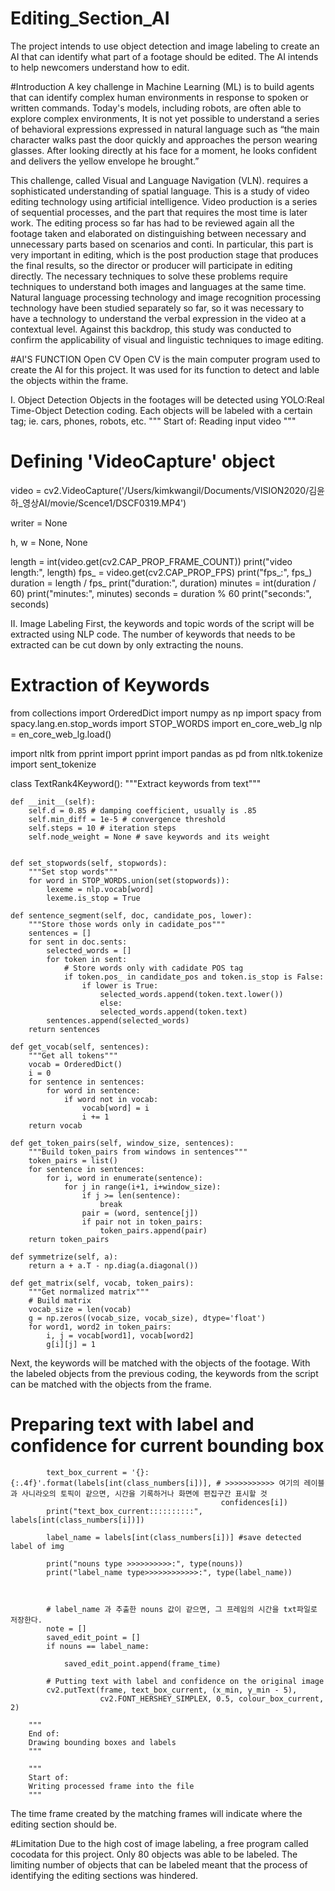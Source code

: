 # Editing_Section_AI
The project intends to use object detection and image labeling to create an AI that can identify what part of a footage should be edited. The AI intends to help newcomers understand how to edit. 

#Introduction
A key challenge in Machine Learning (ML) is to build agents that can identify complex human environments in response to spoken or written commands.
Today's models, including robots, are often able to explore complex environments, 
It is not yet possible to understand a series of behavioral expressions expressed in natural language such as  “the main character walks past the door quickly and approaches the person wearing glasses. After looking directly at his face for a moment, he looks confident and delivers the yellow envelope he brought.”

This challenge, called Visual and Language Navigation (VLN). requires a sophisticated understanding of spatial language.
This is a study of video editing technology using artificial intelligence. Video production is a series of sequential processes, and the part that requires the most time is later work. 
The editing process so far has had to be reviewed again all the footage taken and elaborated on distinguishing between necessary and unnecessary parts based on scenarios and conti. In particular, this part is very important in editing, which is the post production stage that produces the final results, so the director or producer will participate in editing directly. 
The necessary techniques to solve these problems require techniques to understand both images and languages at the same time. Natural language processing technology and image recognition processing technology have been studied separately so far, so it was necessary to have a technology to understand the verbal expression in the video at a contextual level. 
Against this backdrop, this study was conducted to confirm the applicability of visual and linguistic techniques to image editing.

#AI'S FUNCTION
Open CV
Open CV is the main computer program used to create the AI for this project. 
It was used for its function to detect and lable the objects within the frame. 

I. Object Detection
Objects in the footages will be detected using YOLO:Real Time-Object Detection coding.
Each objects will be labeled with a certain tag; ie. cars, phones, robots, etc.
"""
Start of:
Reading input video
"""

# Defining 'VideoCapture' object
video = cv2.VideoCapture('/Users/kimkwangil/Documents/VISION2020/김윤하_영상AI/movie/Scence1/DSCF0319.MP4')

writer = None

h, w = None, None

length = int(video.get(cv2.CAP_PROP_FRAME_COUNT))
print("video length:", length)
fps_ = video.get(cv2.CAP_PROP_FPS)
print("fps_:", fps_)
duration = length / fps_
print("duration:", duration)
minutes = int(duration / 60)
print("minutes:", minutes)
seconds = duration % 60
print("seconds:", seconds)
                        
II. Image Labeling
First, the keywords and topic words of the script will be extracted using NLP code.
The number of keywords that needs to be extracted can be cut down by only extracting the nouns. 

# Extraction of Keywords
from collections import OrderedDict
import numpy as np
import spacy
from spacy.lang.en.stop_words import STOP_WORDS
import en_core_web_lg
nlp = en_core_web_lg.load()



import nltk
from pprint import pprint
import pandas as pd
from nltk.tokenize import sent_tokenize


class TextRank4Keyword():
    """Extract keywords from text"""
    
    def __init__(self):
        self.d = 0.85 # damping coefficient, usually is .85
        self.min_diff = 1e-5 # convergence threshold
        self.steps = 10 # iteration steps
        self.node_weight = None # save keywords and its weight

    
    def set_stopwords(self, stopwords):  
        """Set stop words"""
        for word in STOP_WORDS.union(set(stopwords)):
            lexeme = nlp.vocab[word]
            lexeme.is_stop = True
    
    def sentence_segment(self, doc, candidate_pos, lower):
        """Store those words only in cadidate_pos"""
        sentences = []
        for sent in doc.sents:
            selected_words = []
            for token in sent:
                # Store words only with cadidate POS tag
                if token.pos_ in candidate_pos and token.is_stop is False:
                    if lower is True:
                        selected_words.append(token.text.lower())
                        else:
                        selected_words.append(token.text)
            sentences.append(selected_words)
        return sentences
        
    def get_vocab(self, sentences):
        """Get all tokens"""
        vocab = OrderedDict()
        i = 0
        for sentence in sentences:
            for word in sentence:
                if word not in vocab:
                    vocab[word] = i
                    i += 1
        return vocab
    
    def get_token_pairs(self, window_size, sentences):
        """Build token_pairs from windows in sentences"""
        token_pairs = list()
        for sentence in sentences:
            for i, word in enumerate(sentence):
                for j in range(i+1, i+window_size):
                    if j >= len(sentence):
                        break
                    pair = (word, sentence[j])
                    if pair not in token_pairs:
                        token_pairs.append(pair)
        return token_pairs
        
    def symmetrize(self, a):
        return a + a.T - np.diag(a.diagonal())
    
    def get_matrix(self, vocab, token_pairs):
        """Get normalized matrix"""
        # Build matrix
        vocab_size = len(vocab)
        g = np.zeros((vocab_size, vocab_size), dtype='float')
        for word1, word2 in token_pairs:
            i, j = vocab[word1], vocab[word2]
            g[i][j] = 1
            
Next, the keywords will be matched with the objects of the footage.
With the labeled objects from the previous coding, the keywords from the script can be matched with the objects from the frame. 

# Preparing text with label and confidence for current bounding box
            text_box_current = '{}: {:.4f}'.format(labels[int(class_numbers[i])], # >>>>>>>>>>> 여기의 레이블과 사니라오의 토픽이 같으면, 시간을 기록하거나 화면에 편집구간 표시할 것
                                                   confidences[i])
            print("text_box_current::::::::::", labels[int(class_numbers[i])])

            label_name = labels[int(class_numbers[i])] #save detected label of img

            print("nouns type >>>>>>>>>>:", type(nouns))
            print("label_name type>>>>>>>>>>>>:", type(label_name))



            # label_name 과 추출한 nouns 값이 같으면, 그 프레임의 시간을 txt파일로 저장한다.
            note = []
            saved_edit_point = []
            if nouns == label_name:

                saved_edit_point.append(frame_time)

            # Putting text with label and confidence on the original image
            cv2.putText(frame, text_box_current, (x_min, y_min - 5),
                        cv2.FONT_HERSHEY_SIMPLEX, 0.5, colour_box_current, 2)

        """
        End of:
        Drawing bounding boxes and labels
        """

        """
        Start of:
        Writing processed frame into the file
        """
The time frame created by the matching frames will indicate where the editing section should be.

#Limitation
Due to the high cost of image labeling, a free program called cocodata for this project. 
Only 80 objects was able to be labeled. 
The limiting number of objects that can be labeled meant that the process of identifying the editing sections was hindered.





